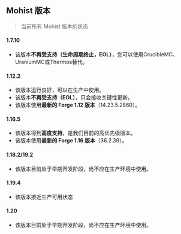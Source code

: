 Mohist 版本
---

> 当前所有 Mohist 版本的状态

#### 1.7.10
- 该版本**不再受支持（生命周期终止，EOL）**，您可以使用CrucibleMC、UraniumMC或Thermos替代。

#### 1.12.2
- 该版本运行良好，可以在生产中使用。
- 该版本**不再受支持（EOL）**，只会接收关键性更新。
- 该版本使用**最新的 Forge 1.12 版本**（14.23.5.2860）。

#### 1.16.5
- 该版本得到**高度支持**，是我们目前的高优先级版本。
- 该版本使用**最新的 Forge 1.16 版本**（36.2.39）。

#### 1.18.2/19.2
- 该版本目前处于早期开发阶段，尚不应在生产环境中使用。

#### 1.19.4
- 该版本接近生产可用状态

#### 1.20
- 该版本目前处于早期开发阶段，尚不应在生产环境中使用。
